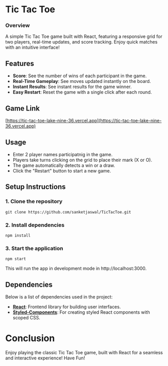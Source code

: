 # Tic Tac Toe

### Overview

A simple Tic Tac Toe game built with React, featuring a responsive grid for two players, real-time updates, and score tracking. Enjoy quick matches with an intuitive interface!

## Features

- **Score**: See the number of wins of each participant in the game.
- **Real-Time Gameplay**: See moves updated instantly on the board.
- **Instant Results**: See instant results for the game winner.
- **Easy Restart**: Reset the game with a single click after each round.

## Game Link

[https://tic-tac-toe-lake-nine-36.vercel.app](https://tic-tac-toe-lake-nine-36.vercel.app)

## Usage

- Enter 2 player names participatnig in the game.
- Players take turns clicking on the grid to place their mark (X or O).
- The game automatically detects a win or a draw.
- Click the "Restart" button to start a new game.


## Setup Instructions

### 1. Clone the repository

```shell
git clone https://github.com/sanketjaswal/TicTacToe.git
```

### 2. Install dependencies

```shell
npm install
```

### 3. Start the application

```shell
npm start
```

This will run the app in development mode in http://localhost:3000.

## Dependencies

Below is a list of dependencies used in the project:

- **[React](https://www.npmjs.com/package/react)**: Frontend library for building user interfaces.
- **[Styled-Components](https://www.npmjs.com/package/styled-components)**: For creating styled React components with scoped CSS.


# Conclusion

Enjoy playing the classic Tic Tac Toe game, built with React for a seamless and interactive experience! Have Fun!
